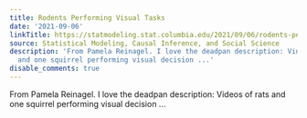 ```yaml
---
title: Rodents Performing Visual Tasks
date: '2021-09-06'
linkTitle: https://statmodeling.stat.columbia.edu/2021/09/06/rodents-performing-visual-tasks/
source: Statistical Modeling, Causal Inference, and Social Science
description: 'From Pamela Reinagel. I love the deadpan description: Videos of rats
  and one squirrel performing visual decision ...'
disable_comments: true
---
```

From Pamela Reinagel. I love the deadpan description: Videos of rats and one squirrel performing visual decision ...